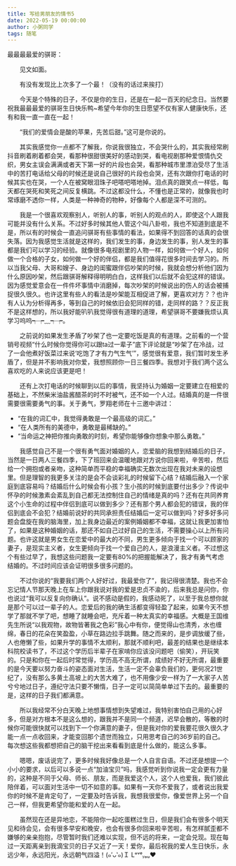 ```yaml
---
title: 写给男朋友的情书5
date: 2022-05-19 00:00:00
author: 小粥同学
tags: 随笔
---
```

最最最最爱的骐哥：

&emsp;&emsp;见文如面。

&emsp;&emsp;有没有发现比上次多了一个最！（没有的话过来挨打）

&emsp;&emsp;今天是个特殊的日子，不仅是你的生日，还是在一起一百天的纪念日。当然要祝我最最最爱的骐哥生日快乐鸭~希望今年你的生日愿望不仅有家人健康快乐，还有和我一直一直在一起！

&emsp;&emsp;“我们的爱情会是酸的苹果，先苦后甜。”这可是你说的。

&emsp;&emsp;其实我感觉你一点都不了解我，你说我很独立，不会哭什么的，其实我经常刷抖音刷着刷着都会哭，看那种很甜很美好的感动到哭，看电视剧那种爱恨情仇交织，男女主误会满满或者天下第一好的片段也会哭，看那种城市里漂泊受尽了生活中的苦打电话给父母的时候还是说自己很好的片段也会哭，还有次跟你打电话的时候其实也在哭，一个人在被窝眼泪珠子吧嗒吧嗒地掉。泪点真的跟笑点一样低，每天都在哭死和笑死之间反复横跳。不过这都没什么，不懂也是正常的，就像我也时常琢磨不透你一样，人类是一种神奇的物种，好像每个人都是深不可测的。

&emsp;&emsp;我是一个很喜欢观察别人，听别人的事，听别人的观点的人，即使这个人跟我可能并没有什么关系。不过好多时候其他人管这个叫八卦啦，我也不知道到底是不是，所以有的时候会一直追问骐哥有些事情的看法，如果得不到回答的话真的会很失落。因为我感觉生活就是这样的，我们发生的事，身边发生的事，别人发生的事都是我们可以学习的经验。就像很多电视剧里的人物一样，如何做一个好人，如何做一个合格的子女，如何做一个好的伴侣，都是我们值得花很多时间去学习的。所以当我父母、大哥和嫂子、身边的闺蜜跟伴侣吵架的时候，我就会想分析他们因为什么原因吵架，然后跟骐哥解释得明明白白，这样我们以后就不会犯这样的错误。因为感觉爱意会在一件件坏事情中消磨掉，每次吵架的时候说出的伤人的话会被捕捉很久很久。也许这里有些人的看法是吵架能互相促进了解，更喜欢对方？？也许有人认为分析得再多，等到自己的时候依旧会犯同样的错，走同样的路？？反正我不是这样想的，所以我好能叭叭我觉得很有道理的道理，希望骐哥不要嫌我烦认真学习呜呜┭┮﹏┭┮。

&emsp;&emsp;之前说的如果发生矛盾了吵架了也一定要吃饭是真的有道理。之前看的一个营销号视频“什么时候你觉得你可以跟ta过一辈子”底下评论就是“吵架了在冷战，过了一会他煮好饭菜过来说‘吃饱了才有力气生气’”，感觉很有爱意，我们暂时发生矛盾了，但是并不影响我对你爱，我想照顾你一日三餐四季。我想对于我们两个这么喜欢吃的人来说应该更是吧！

&emsp;&emsp;还有上次打电话的时候聊到以后的事情，我坚持认为婚姻一定要建立在相爱的基础上，不然柴米油盐酱醋茶的时不时被气，还不如一个人过。结婚真的是一件很需要很需要勇气的事。关于勇气，罗翔老师在十三邀中讲过：
- “在我的词汇中，我觉得勇敢是一个最高级的词汇。”
- “在人类所有的美德中，勇敢是最稀缺的。”
- “当命运之神把你推向勇敢的时刻，希望你能够像你想象中那么勇敢。”

&emsp;&emsp;我感觉自己不是一个很有勇气面对婚姻的人，恋爱脑的我想到结婚后的日子，当然是一日两人三餐四季，下了班回来会温暖地跟对方说你回来啦，辛苦啦，然后给一个拥抱或者亲吻，这种简单而平稳的幸福确实无数次出现在我对未来的设想里。但是理智的我更多关注的是会不会谈彩礼的时候留下心结？结婚后融入一个家庭到底容易吗？结婚后什么时候会有小孩？生小孩的时候到底要付出多少？传说中怀孕的时候激素会紊乱到自己都无法控制住自己的情绪是真的吗？还有在共同养育这个小生命的过程中伴侣到底可以做到多少？还有那个男人都会犯的错误，我的伴侣到底会不会犯？结婚前说好的共同承担责任结婚后一定可以做到吗？好多好多问题会盘旋在我的脑海里，加上我身边最近的案例婚姻都不幸福，这就让我更加害怕了，如果是这种婚姻的话，那还不如自己过好自己的生活，不需要操心以上所有问题。也许这就是男女生在恋爱中的最大的不同，男生更多倾向于找一个可以顾家的妻子，是现实主义者，女生更倾向于找一个爱自己的人，是浪漫主义者。不过想这个有些过早了，我想这些问题我一定要有80%的把握能解决了，我才有勇气考虑结婚的。不过时间应该会证明很多很多问题的。

&emsp;&emsp;不过你说的“我要我们两个人好好过，我最爱你了”，我记得很清楚。我也不会忘记情人节那天晚上在车上你跟我说对我的爱是忠贞不渝的，后来我总是问你，你也说过“我可以反复向你确认”。说不感动是假的，我感动死了，以至于我总想你就是那个可以过一辈子的人。恋爱后的我的确生活都变得轻盈了起来，如果今天不想学了那就不学了吧，想睡了就睡会吧，充斥着一种太真实的幸福感。大概是王国维先生所说“以我观物，故物皆著我之色彩”我心中有你，便觉得山也清秀，水也缠绵，春日的花朵在笑盈盈，小草在路边拉手跳舞。随之而来的，是步调放缓了些，人也倦懒了些，如果升学的事情不太顺利，那就不顺利吧，最差的结果也是继续本科院校读书了，不过这个学历后半辈子在家啃你应该没问题吧（偷笑），开玩笑的。只是和你在一起后时常觉得，学历高不高无所谓，成绩好不好无所谓，最重要的是今天要以努力奋斗的姿态面对生活，生活一定不会辜负我们的，更何况21世纪了，没有那么多黄土高坡上的大苦大难了，也不用像少安一样为了一大家子人苦兮兮地过日子，遵纪守法只要不懒惰，日子一定可以简简单单过下去的。最重要的是，这样的日子我们都满意。

&emsp;&emsp;所以我经常不分白天晚上地想事情想到失望难过，我特别害怕自己用的心好多，但是对方根本不是这么想的，跟我并不是同一个频道，迟早会散的，等散的时候你可能很快就可以找到下一个你满意的妻子，但是我对你的爱我要花很久很久才能一点一点收回来，才能变回那个遗世而独立，只用思考自己的36岁前的自己。每次想这些我都想把自己的脑干挖出来看看到底是什么做的，能这么多事。

&emsp;&emsp;嗯嗯，废话说完了，更多时候我好像总是一个人自言自语。不过还是想提一个小小的要求，以后可以多说一点“加油宝贝”吗，我感觉听到你说我一定会更有力量的，这种是不同于父母、师长、朋友，而是我爱这个人，这个人也爱我，我们彼此陪伴着，可以面对生活中一切不如意的事。如果有一天你不爱我了，或者说出我爱你的时候不是肯定句了，一定要及时告诉我，我想我很爱你，像爱世界上另一个自己一样，但我更希望你能和爱的人在一起。

&emsp;&emsp;虽然现在还是异地恋，不能陪你一起吃蛋糕过生日，但是我们会有很多个明天见和待会见，会有很多早安和晚安，也会有很多你回来啦辛苦啦，有怎样腻歪都不嫌够的亲亲抱抱，尽管暂时我们还难以实现，但不远的将来，一定会兑现。现在每过一天距离亲到我滴宝贝的日子又近了一天！爱你，最后祝我的爱人生日快乐，永远少年，永远阳光，永远朝气四溢！(๑′ᴗ‵๑)Ｉ Lᵒᵛᵉᵧₒᵤ❤